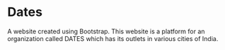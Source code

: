 # Dates
A website created using Bootstrap. This website is a platform for an organization called DATES which has its outlets in various cities of India.
